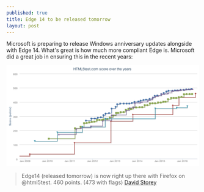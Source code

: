 ```yaml
---
published: true
title: Edge 14 to be released tomorrow
layout: post
---
```

Microsoft is preparing to release Windows anniversary updates alongside with Edge 14. What's great is how much more compliant Edge is. Microsoft did a great job in ensuring this in the recent years:

![Edge 14 is on par with Firefox](/public/images/edge-improvements.png)

> Edge14 (released tomorrow) is now right up there with Firefox on @html5test. 460 points. (473 with flags)
> [David Storey](https://twitter.com/dstorey/status/760176826257805312)